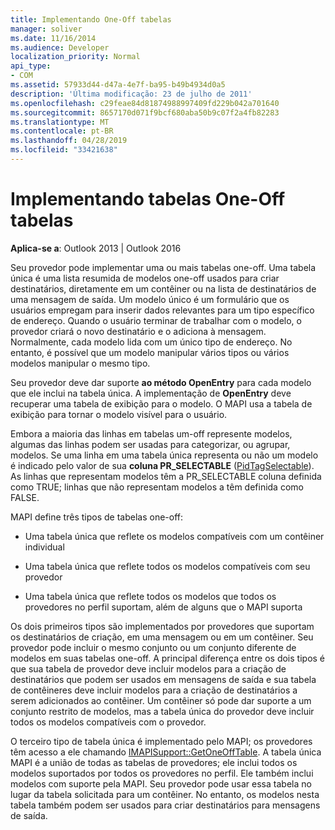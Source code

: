 ```yaml
---
title: Implementando One-Off tabelas
manager: soliver
ms.date: 11/16/2014
ms.audience: Developer
localization_priority: Normal
api_type:
- COM
ms.assetid: 57933d44-d47a-4e7f-ba95-b49b4934d0a5
description: 'Última modificação: 23 de julho de 2011'
ms.openlocfilehash: c29feae84d81874988997409fd229b042a701640
ms.sourcegitcommit: 8657170d071f9bcf680aba50b9c07f2a4fb82283
ms.translationtype: MT
ms.contentlocale: pt-BR
ms.lasthandoff: 04/28/2019
ms.locfileid: "33421638"
---
```

# <a name="implementing-one-off-tables"></a>Implementando tabelas One-Off tabelas

**Aplica-se a**: Outlook 2013 | Outlook 2016 
  
Seu provedor pode implementar uma ou mais tabelas one-off. Uma tabela única é uma lista resumida de modelos one-off usados para criar destinatários, diretamente em um contêiner ou na lista de destinatários de uma mensagem de saída. Um modelo único é um formulário que os usuários empregam para inserir dados relevantes para um tipo específico de endereço. Quando o usuário terminar de trabalhar com o modelo, o provedor criará o novo destinatário e o adiciona à mensagem. Normalmente, cada modelo lida com um único tipo de endereço. No entanto, é possível que um modelo manipular vários tipos ou vários modelos manipular o mesmo tipo. 
  
Seu provedor deve dar suporte **ao método OpenEntry** para cada modelo que ele inclui na tabela única. A implementação de **OpenEntry** deve recuperar uma tabela de exibição para o modelo. O MAPI usa a tabela de exibição para tornar o modelo visível para o usuário. 
  
Embora a maioria das linhas em tabelas um-off represente modelos, algumas das linhas podem ser usadas para categorizar, ou agrupar, modelos. Se uma linha em uma tabela única representa ou não um modelo é indicado pelo valor de sua **coluna PR_SELECTABLE** ([PidTagSelectable](pidtagselectable-canonical-property.md)). As linhas que representam modelos têm a PR_SELECTABLE coluna definida como TRUE; linhas que não representam modelos a têm definida como FALSE.
  
MAPI define três tipos de tabelas one-off:
  
- Uma tabela única que reflete os modelos compatíveis com um contêiner individual
    
- Uma tabela única que reflete todos os modelos compatíveis com seu provedor 
    
- Uma tabela única que reflete todos os modelos que todos os provedores no perfil suportam, além de alguns que o MAPI suporta
    
Os dois primeiros tipos são implementados por provedores que suportam os destinatários de criação, em uma mensagem ou em um contêiner. Seu provedor pode incluir o mesmo conjunto ou um conjunto diferente de modelos em suas tabelas one-off. A principal diferença entre os dois tipos é que sua tabela de provedor deve incluir modelos para a criação de destinatários que podem ser usados em mensagens de saída e sua tabela de contêineres deve incluir modelos para a criação de destinatários a serem adicionados ao contêiner. Um contêiner só pode dar suporte a um conjunto restrito de modelos, mas a tabela única do provedor deve incluir todos os modelos compatíveis com o provedor.
  
O terceiro tipo de tabela única é implementado pelo MAPI; os provedores têm acesso a ele chamando [IMAPISupport::GetOneOffTable](imapisupport-getoneofftable.md). A tabela única MAPI é a união de todas as tabelas de provedores; ele inclui todos os modelos suportados por todos os provedores no perfil. Ele também inclui modelos com suporte pela MAPI. Seu provedor pode usar essa tabela no lugar da tabela solicitada para um contêiner. No entanto, os modelos nesta tabela também podem ser usados para criar destinatários para mensagens de saída.
  

